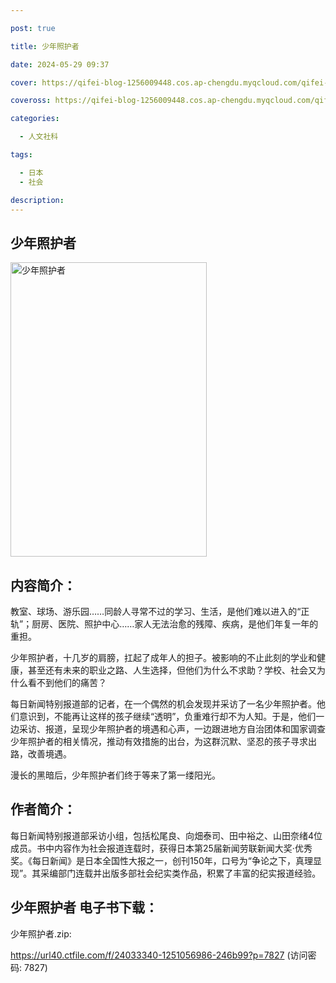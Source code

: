 ```yaml
---

post: true

title: 少年照护者

date: 2024-05-29 09:37

cover: https://qifei-blog-1256009448.cos.ap-chengdu.myqcloud.com/qifei-blog/65d9df659f345e8d03102be9.jpg

coveross: https://qifei-blog-1256009448.cos.ap-chengdu.myqcloud.com/qifei-blog/65d9df659f345e8d03102be9.jpg

categories:

  - 人文社科

tags:

  - 日本
  - 社会

description:
---
```




## 少年照护者
<img alt="少年照护者 " class="aligncenter loading" data-was-processed="true" decoding="async" fetchpriority="high" height="471" src="https://qifei-blog-1256009448.cos.ap-chengdu.myqcloud.com/qifei-blog/65d9df659f345e8d03102be9.jpg " style="cursor: zoom-in;" width="314"/>

## 内容简介：

教室、球场、游乐园……同龄人寻常不过的学习、生活，是他们难以进入的“正轨”；厨房、医院、照护中心……家人无法治愈的残障、疾病，是他们年复一年的重担。

少年照护者，十几岁的肩膀，扛起了成年人的担子。被影响的不止此刻的学业和健康，甚至还有未来的职业之路、人生选择，但他们为什么不求助？学校、社会又为什么看不到他们的痛苦？

每日新闻特别报道部的记者，在一个偶然的机会发现并采访了一名少年照护者。他们意识到，不能再让这样的孩子继续“透明”，负重难行却不为人知。于是，他们一边采访、报道，呈现少年照护者的境遇和心声，一边跟进地方自治团体和国家调查少年照护者的相关情况，推动有效措施的出台，为这群沉默、坚忍的孩子寻求出路，改善境遇。

漫长的黑暗后，少年照护者们终于等来了第一缕阳光。

## 作者简介：

每日新闻特别报道部采访小组，包括松尾良、向畑泰司、田中裕之、山田奈绪4位成员。书中内容作为社会报道连载时，获得日本第25届新闻劳联新闻大奖·优秀奖。《每日新闻》是日本全国性大报之一，创刊150年，口号为“争论之下，真理显现”。其采编部门连载并出版多部社会纪实类作品，积累了丰富的纪实报道经验。

## 少年照护者 电子书下载：


少年照护者.zip: 

https://url40.ctfile.com/f/24033340-1251056986-246b99?p=7827 (访问密码: 7827)
